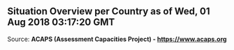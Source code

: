 ## Situation Overview per Country as of Wed, 01 Aug 2018 03:17:20 GMT

Source: **ACAPS (Assessment Capacities Project) - https://www.acaps.org**